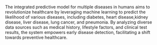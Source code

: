 The integrated predictive model for multiple diseases in humans aims to revolutionize healthcare by leveraging machine 
learning to predict the likelihood of various diseases, including diabetes, heart disease,kidney disease, liver disease, lung cancer, and pneumonia. 
By analyzing diverse data sources such as medical history, lifestyle factors, and clinical test results, the system empowers early disease detection, facilitating a shift towards preventive healthcare. 
 

 

 
